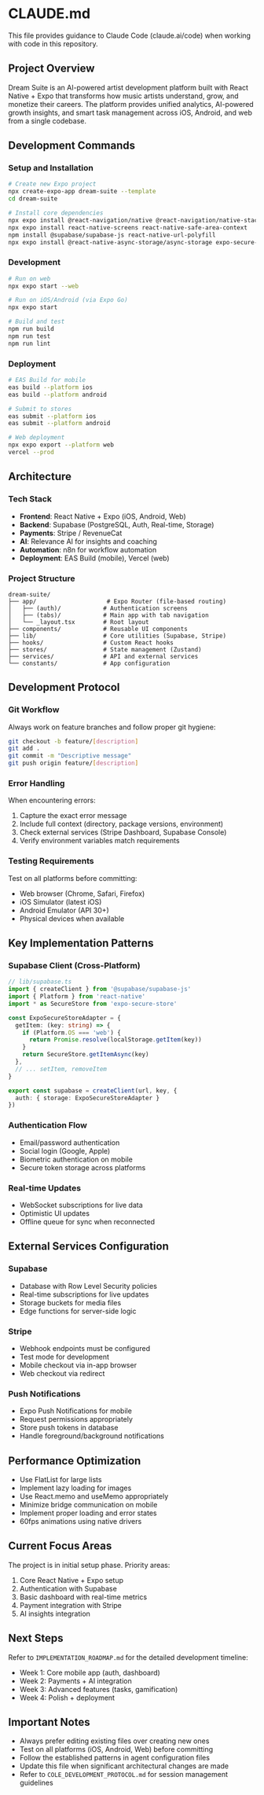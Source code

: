 # CLAUDE.md

This file provides guidance to Claude Code (claude.ai/code) when working with code in this repository.

## Project Overview

Dream Suite is an AI-powered artist development platform built with React Native + Expo that transforms how music artists understand, grow, and monetize their careers. The platform provides unified analytics, AI-powered growth insights, and smart task management across iOS, Android, and web from a single codebase.

## Development Commands

### Setup and Installation
```bash
# Create new Expo project
npx create-expo-app dream-suite --template
cd dream-suite

# Install core dependencies
npx expo install @react-navigation/native @react-navigation/native-stack @react-navigation/bottom-tabs
npx expo install react-native-screens react-native-safe-area-context
npm install @supabase/supabase-js react-native-url-polyfill
npx expo install @react-native-async-storage/async-storage expo-secure-store
```

### Development
```bash
# Run on web
npx expo start --web

# Run on iOS/Android (via Expo Go)
npx expo start

# Build and test
npm run build
npm run test
npm run lint
```

### Deployment
```bash
# EAS Build for mobile
eas build --platform ios
eas build --platform android

# Submit to stores
eas submit --platform ios
eas submit --platform android

# Web deployment
npx expo export --platform web
vercel --prod
```

## Architecture

### Tech Stack
- **Frontend**: React Native + Expo (iOS, Android, Web)
- **Backend**: Supabase (PostgreSQL, Auth, Real-time, Storage)
- **Payments**: Stripe / RevenueCat
- **AI**: Relevance AI for insights and coaching
- **Automation**: n8n for workflow automation
- **Deployment**: EAS Build (mobile), Vercel (web)

### Project Structure
```
dream-suite/
├── app/                    # Expo Router (file-based routing)
│   ├── (auth)/            # Authentication screens
│   ├── (tabs)/            # Main app with tab navigation
│   └── _layout.tsx        # Root layout
├── components/            # Reusable UI components
├── lib/                   # Core utilities (Supabase, Stripe)
├── hooks/                 # Custom React hooks
├── stores/                # State management (Zustand)
├── services/              # API and external services
└── constants/             # App configuration
```

## Development Protocol

### Git Workflow
Always work on feature branches and follow proper git hygiene:
```bash
git checkout -b feature/[description]
git add .
git commit -m "Descriptive message"
git push origin feature/[description]
```

### Error Handling
When encountering errors:
1. Capture the exact error message
2. Include full context (directory, package versions, environment)
3. Check external services (Stripe Dashboard, Supabase Console)
4. Verify environment variables match requirements

### Testing Requirements
Test on all platforms before committing:
- Web browser (Chrome, Safari, Firefox)
- iOS Simulator (latest iOS)
- Android Emulator (API 30+)
- Physical devices when available

## Key Implementation Patterns

### Supabase Client (Cross-Platform)
```typescript
// lib/supabase.ts
import { createClient } from '@supabase/supabase-js'
import { Platform } from 'react-native'
import * as SecureStore from 'expo-secure-store'

const ExpoSecureStoreAdapter = {
  getItem: (key: string) => {
    if (Platform.OS === 'web') {
      return Promise.resolve(localStorage.getItem(key))
    }
    return SecureStore.getItemAsync(key)
  },
  // ... setItem, removeItem
}

export const supabase = createClient(url, key, {
  auth: { storage: ExpoSecureStoreAdapter }
})
```

### Authentication Flow
- Email/password authentication
- Social login (Google, Apple)
- Biometric authentication on mobile
- Secure token storage across platforms

### Real-time Updates
- WebSocket subscriptions for live data
- Optimistic UI updates
- Offline queue for sync when reconnected

## External Services Configuration

### Supabase
- Database with Row Level Security policies
- Real-time subscriptions for live updates
- Storage buckets for media files
- Edge functions for server-side logic

### Stripe
- Webhook endpoints must be configured
- Test mode for development
- Mobile checkout via in-app browser
- Web checkout via redirect

### Push Notifications
- Expo Push Notifications for mobile
- Request permissions appropriately
- Store push tokens in database
- Handle foreground/background notifications

## Performance Optimization

- Use FlatList for large lists
- Implement lazy loading for images
- Use React.memo and useMemo appropriately
- Minimize bridge communication on mobile
- Implement proper loading and error states
- 60fps animations using native drivers

## Current Focus Areas

The project is in initial setup phase. Priority areas:
1. Core React Native + Expo setup
2. Authentication with Supabase
3. Basic dashboard with real-time metrics
4. Payment integration with Stripe
5. AI insights integration

## Next Steps

Refer to `IMPLEMENTATION_ROADMAP.md` for the detailed development timeline:
- Week 1: Core mobile app (auth, dashboard)
- Week 2: Payments + AI integration
- Week 3: Advanced features (tasks, gamification)
- Week 4: Polish + deployment

## Important Notes

- Always prefer editing existing files over creating new ones
- Test on all platforms (iOS, Android, Web) before committing
- Follow the established patterns in agent configuration files
- Update this file when significant architectural changes are made
- Refer to `COLE_DEVELOPMENT_PROTOCOL.md` for session management guidelines